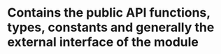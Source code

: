# Contains the public API functions, types, constants and generally the external interface of the module
